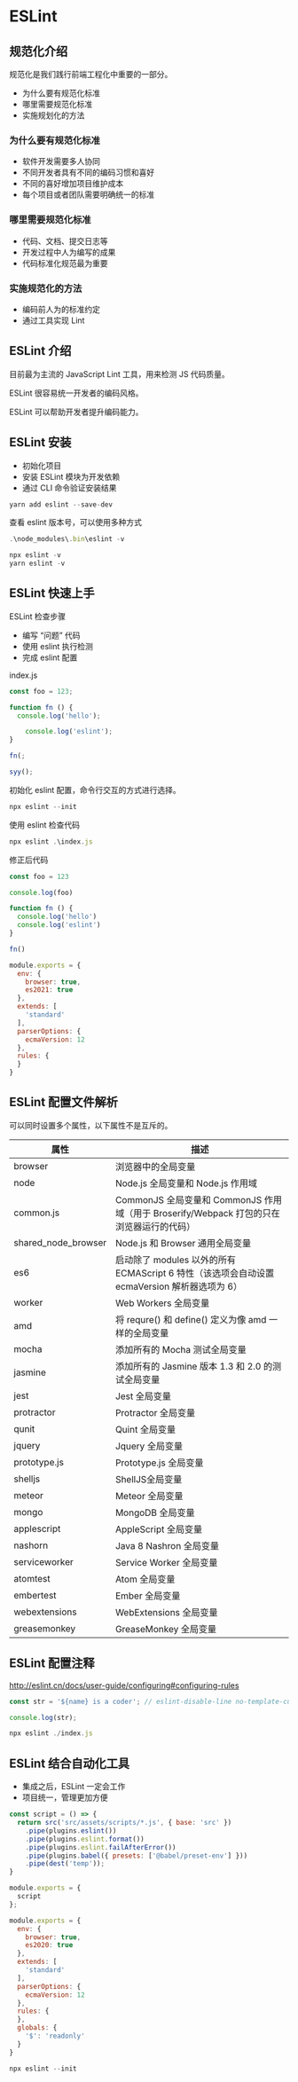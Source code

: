 # ESLint

## 规范化介绍

规范化是我们践行前端工程化中重要的一部分。

* 为什么要有规范化标准
* 哪里需要规范化标准
* 实施规划化的方法

### 为什么要有规范化标准

* 软件开发需要多人协同
* 不同开发者具有不同的编码习惯和喜好
* 不同的喜好增加项目维护成本
* 每个项目或者团队需要明确统一的标准

### 哪里需要规范化标准

* 代码、文档、提交日志等
* 开发过程中人为编写的成果
* 代码标准化规范最为重要

### 实施规范化的方法

* 编码前人为的标准约定
* 通过工具实现 Lint

## ESLint 介绍

目前最为主流的 JavaScript Lint 工具，用来检测 JS 代码质量。

ESLint 很容易统一开发者的编码风格。

ESLint 可以帮助开发者提升编码能力。

## ESLint 安装

* 初始化项目
* 安装 ESLint 模块为开发依赖
* 通过 CLI 命令验证安装结果

```js
yarn add eslint --save-dev
```

查看 eslint 版本号，可以使用多种方式

```js
.\node_modules\.bin\eslint -v

npx eslint -v
yarn eslint -v
```

## ESLint 快速上手

ESLint 检查步骤

* 编写 “问题” 代码
* 使用 eslint 执行检测
* 完成 eslint 配置

index.js

```js
const foo = 123;

function fn () {
  console.log('hello');

    console.log('eslint');
}

fn(;

syy();
```

初始化 eslint 配置，命令行交互的方式进行选择。

```js
npx eslint --init
```

使用 eslint 检查代码

```js
npx eslint .\index.js
```

修正后代码

```js
const foo = 123

console.log(foo)

function fn () {
  console.log('hello')
  console.log('eslint')
}

fn()

```

```js
module.exports = {
  env: {
    browser: true,
    es2021: true
  },
  extends: [
    'standard'
  ],
  parserOptions: {
    ecmaVersion: 12
  },
  rules: {
  }
}

```

## ESLint 配置文件解析

可以同时设置多个属性，以下属性不是互斥的。

| 属性                | 描述                                                         |
| ------------------- | ------------------------------------------------------------ |
| browser             | 浏览器中的全局变量                                           |
| node                | Node.js 全局变量和 Node.js 作用域                            |
| common.js           | CommonJS 全局变量和 CommonJS 作用域（用于 Broserify/Webpack 打包的只在浏览器运行的代码） |
| shared_node_browser | Node.js 和 Browser 通用全局变量                              |
| es6                 | 启动除了 modules 以外的所有 ECMAScript 6 特性（该选项会自动设置 ecmaVersion 解析器选项为 6） |
| worker              | Web Workers 全局变量                                         |
| amd                 | 将 requre() 和 define() 定义为像 amd 一样的全局变量          |
| mocha               | 添加所有的 Mocha 测试全局变量                                |
| jasmine             | 添加所有的 Jasmine 版本 1.3 和 2.0 的测试全局变量            |
| jest                | Jest 全局变量                                                |
| protractor          | Protractor 全局变量                                          |
| qunit               | Quint 全局变量                                               |
| jquery              | Jquery 全局变量                                              |
| prototype.js        | Prototype.js 全局变量                                        |
| shelljs             | ShellJS全局变量                                              |
| meteor              | Meteor 全局变量                                              |
| mongo               | MongoDB 全局变量                                             |
| applescript         | AppleScript 全局变量                                         |
| nashorn             | Java 8 Nashron 全局变量                                      |
| serviceworker       | Service Worker 全局变量                                      |
| atomtest            | Atom 全局变量                                                |
| embertest           | Ember 全局变量                                               |
| webextensions       | WebExtensions 全局变量                                       |
| greasemonkey        | GreaseMonkey 全局变量                                        |

## ESLint 配置注释

http://eslint.cn/docs/user-guide/configuring#configuring-rules

```js
const str = '${name} is a coder'; // eslint-disable-line no-template-curly-in-string

console.log(str);
```

```js
npx eslint ./index.js
```

## ESLint 结合自动化工具

* 集成之后，ESLint 一定会工作
* 项目统一，管理更加方便

```js
const script = () => {
  return src('src/assets/scripts/*.js', { base: 'src' })
    .pipe(plugins.eslint())
    .pipe(plugins.eslint.format())
    .pipe(plugins.eslint.failAfterError())
    .pipe(plugins.babel({ presets: ['@babel/preset-env'] }))
    .pipe(dest('temp'));
}

module.exports = {
  script
};
```

```js
module.exports = {
  env: {
    browser: true,
    es2020: true
  },
  extends: [
    'standard'
  ],
  parserOptions: {
    ecmaVersion: 12
  },
  rules: {
  },
  globals: {
    '$': 'readonly' 
  }
}

```

```js
npx eslint --init
```

